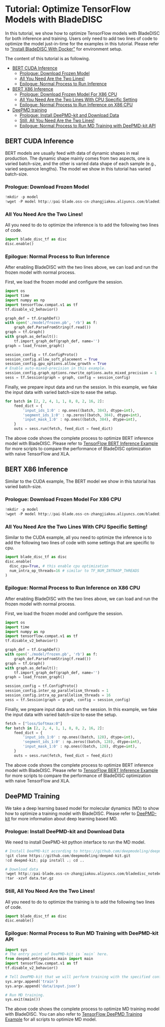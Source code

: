 # Tutorial: Optimize TensorFlow Models with BladeDISC

In this tutorial, we show how to optimize TensorFlow models with BladeDISC for
both inference and training. Users only need to add two lines of code to
optimize the model just-in-time for the examples in this tutorial.
Please refer to ["Install BladeDISC With Docker"](/docs/install_with_docker.md)
for environment setup.

The content of this tutorial is as following.
- [BERT CUDA Inference](#bert-cuda-inference)
  - [Prologue: Download Frozen Model](#prologue-download-frozen-model)
  - [All You Need Are the Two Lines!](#all-you-need-are-the-two-lines)
  - [Epilogue: Normal Process to Run Inference](#epilogue-normal-process-to-run-inference)
- [BERT X86 Inference](#bert-x86-inference)
  - [Prologue: Download Frozen Model For X86 CPU](#prologue-download-frozen-model-for-x86-cpu)
  - [All You Need Are the Two Lines With CPU Specific Setting](#all-you-need-are-the-two-lines-with-cpu-specific-setting)
  - [Epilogue: Normal Process to Run Inference on X86 CPU](#epilogue-normal-process-to-run-inference-on-x86-cpu)
- [DeePMD training](#deepmd-training)
  - [Prologue: Install DeePMD-kit and Download Data](#prologue-install-deepmd-kit-and-download-data)
  - [Still, All You Need Are the Two Lines!](#still-all-you-need-are-the-two-lines)
  - [Epilogue: Normal Process to Run MD Training with DeePMD-kit API](#epilogue-normal-process-to-run-md-training-with-deepmd-kit-api)


## BERT CUDA Inference

BERT models are usually feed with data of dynamic shapes in real production. The
dynamic shape mainly comes from two aspects, one is varied batch-size, and the
other is varied data shape of each sample (e.g., varied sequence lengths). The
model we show in this tutorial has varied batch-size.

### Prologue: Download Frozen Model

```python
!mkdir -p model
!wget -P model http://pai-blade.oss-cn-zhangjiakou.aliyuncs.com/bladedisc_notebook_binaries/models/disc_bert_example/frozen.pb
```

### All You Need Are the Two Lines!

All you need to do to optimize the inference is to add the following two lines
of code.
```python
import blade_disc_tf as disc
disc.enable()
```

### Epilogue: Normal Process to Run Inference

After enabling BladeDISC with the two lines above, we can load and run the
frozen model with normal process.

First, we load the frozen model and configure the session.
```python
import os
import time
import numpy as np
import tensorflow.compat.v1 as tf
tf.disable_v2_behavior()

graph_def = tf.GraphDef()
with open('./model/frozen.pb', 'rb') as f:
    graph_def.ParseFromString(f.read())
graph = tf.Graph()
with graph.as_default():
    tf.import_graph_def(graph_def, name='')
graph = load_frozen_graph()

session_config = tf.ConfigProto()
session_config.allow_soft_placement = True
session_config.gpu_options.allow_growth = True
# Enable auto-mixed-precision in this example.
session_config.graph_options.rewrite_options.auto_mixed_precision = 1
sess = tf.Session(graph = graph, config = session_config)
```

Finally, we prepare input data and run the session. In this example, we fake the
input data with varied batch-size to ease the setup.
```python
for batch in [2, 2, 4, 1, 1, 8, 8, 2, 16, 2]:
    feed_dict = {
        'input_ids_1:0' : np.ones((batch, 384), dtype=int),
        'segment_ids_1:0' : np.zeros((batch, 384), dtype=int),
        'input_mask_1:0' : np.ones((batch, 384), dtype=int),
    }
    outs = sess.run(fetch, feed_dict = feed_dict)
```

The above code shows the complete process to optimize BERT inference model with
BladeDISC. Please refer to [TensorFlow BERT Inference
Example](https://github.com/alibaba/BladeDISC/tree/main/examples/TensorFlow/Inference/CUDA/BERT)
for more scripts to compare the performance of BladeDISC optimization with naive
TensorFlow and XLA.


## BERT X86 Inference

Similar to the CUDA example, The BERT model we show in this tutorial has varied
batch-size.

### Prologue: Download Frozen Model For X86 CPU

```python
!mkdir -p model
!wget -P model http://pai-blade.oss-cn-zhangjiakou.aliyuncs.com/bladedisc_notebook_binaries/models/disc_bert_cpu_example/frozen.pb
```

### All You Need Are the Two Lines With CPU Specific Setting!

Similar to the CUDA example, all you need to optimize the inference is to
add the following two lines of code with some settings that are specific to cpu.
```python
import blade_disc_tf as disc
disc.enable(
  disc_cpu=True, # this enable cpu optimization
  num_intra_op_threads=16 # similar to TF_NUM_INTRAOP_THREADS
)
```

### Epilogue: Normal Process to Run Inference on X86 CPU

After enabling BladeDISC with the two lines above, we can load and run the
frozen model with normal process.

First, we load the frozen model and configure the session.
```python
import os
import time
import numpy as np
import tensorflow.compat.v1 as tf
tf.disable_v2_behavior()

graph_def = tf.GraphDef()
with open('./model/frozen.pb', 'rb') as f:
    graph_def.ParseFromString(f.read())
graph = tf.Graph()
with graph.as_default():
    tf.import_graph_def(graph_def, name='')
graph = load_frozen_graph()

session_config = tf.ConfigProto()
session_config.inter_op_parallelism_threads = 1
session_config.intra_op_parallelism_threads = 16
sess = tf.Session(graph = graph, config = session_config)
```

Finally, we prepare input data and run the session. In this example, we fake the
input data with varied batch-size to ease the setup.
```python
fetch = ["loss/Softmax:0"]
for batch in [2, 2, 4, 1, 1, 8, 8, 2, 16, 2]:
    feed_dict = {
        'input_ids_1:0' : np.ones((batch, 128), dtype=int),
        'segment_ids_1:0' : np.zeros((batch, 128), dtype=int),
        'input_mask_1:0' : np.ones((batch, 128), dtype=int),
    }
    outs = sess.run(fetch, feed_dict = feed_dict)
```

The above code shows the complete process to optimize BERT inference model with
BladeDISC. Please refer to [TensorFlow BERT Inference
Example](https://github.com/alibaba/BladeDISC/tree/main/examples/TensorFlow/Inference/X86/BERT)
for more scripts to compare the performance of BladeDISC optimization with naive
TensorFlow and XLA.


## DeePMD Training

We take a deep learning based model for molecular dynamics (MD) to show how to
optimize a training model with BladeDISC. Please refer to
[DeePMD-kit](https://github.com/deepmodeling/deepmd-kit) for more information
about deep learning based MD.



### Prologue: Install DeePMD-kit and Download Data

We need to install DeePMD-kit python interface to run the MD model.
```python
# Install DeePMD-kit according to https://github.com/deepmodeling/deepmd-kit/blob/master/doc/install/install-from-source.md#install-the-python-interface
!git clone https://github.com/deepmodeling/deepmd-kit.git
!cd deepmd-kit; pip install .; cd ..

# Download data
!wget http://pai-blade.oss-cn-zhangjiakou.aliyuncs.com/bladedisc_notebook_binaries/data/disc_deepmd_example/data.tar.gz
!tar -xzvf data.tar.gz
```

### Still, All You Need Are the Two Lines!

All you need to do to optimize the training is to add the following two lines of
code.
```python
import blade_disc_tf as disc
disc.enable()
```

### Epilogue: Normal Process to Run MD Training with DeePMD-kit API

```python
import sys
# The entry point of DeePMD-kit is `main` here.
from deepmd.entrypoints.main import main
import tensorflow.compat.v1 as tf
tf.disable_v2_behavior()

# Tell DeePMD-kit that we will perform training with the specified configuration.
sys.argv.append('train')
sys.argv.append('data/input.json')

# Run MD training.
sys.exit(main())
```

The above code shows the complete process to optimize MD training model with
BladeDISC. You can also refer to [TensorFlow DeePMD Training
Example](https://github.com/alibaba/BladeDISC/tree/main/examples/TensorFlow/Train/DeePMD)
for all scripts to optimize MD model.
